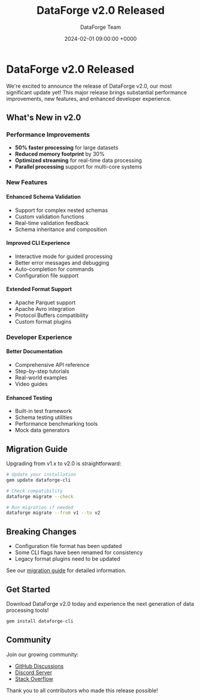 ﻿---
layout: post
title: "DataForge v2.0 Released"
date: 2024-02-01 09:00:00 +0000
categories: [release, announcement]
tags: [v2.0, features, performance]
author: "DataForge Team"
---

# DataForge v2.0 Released

We're excited to announce the release of DataForge v2.0, our most significant update yet! This major release brings substantial performance improvements, new features, and enhanced developer experience.

## What's New in v2.0

### Performance Improvements
- **50% faster processing** for large datasets
- **Reduced memory footprint** by 30%
- **Optimized streaming** for real-time data processing
- **Parallel processing** support for multi-core systems

### New Features

#### Enhanced Schema Validation
- Support for complex nested schemas
- Custom validation functions
- Real-time validation feedback
- Schema inheritance and composition

#### Improved CLI Experience
- Interactive mode for guided processing
- Better error messages and debugging
- Auto-completion for commands
- Configuration file support

#### Extended Format Support
- Apache Parquet support
- Apache Avro integration
- Protocol Buffers compatibility
- Custom format plugins

### Developer Experience

#### Better Documentation
- Comprehensive API reference
- Step-by-step tutorials
- Real-world examples
- Video guides

#### Enhanced Testing
- Built-in test framework
- Schema testing utilities
- Performance benchmarking tools
- Mock data generators

## Migration Guide

Upgrading from v1.x to v2.0 is straightforward:

```bash
# Update your installation
gem update dataforge-cli

# Check compatibility
dataforge migrate --check

# Run migration if needed
dataforge migrate --from v1 --to v2
```

## Breaking Changes

- Configuration file format has been updated
- Some CLI flags have been renamed for consistency
- Legacy format plugins need to be updated

See our [migration guide](https://docs.dataforge.example.com/migration/v2) for detailed information.

## Get Started

Download DataForge v2.0 today and experience the next generation of data processing tools!

```bash
gem install dataforge-cli
```

## Community

Join our growing community:
- [GitHub Discussions](https://github.com/techhub/dataforge/discussions)
- [Discord Server](https://discord.gg/dataforge)
- [Stack Overflow](https://stackoverflow.com/questions/tagged/dataforge)

Thank you to all contributors who made this release possible!
